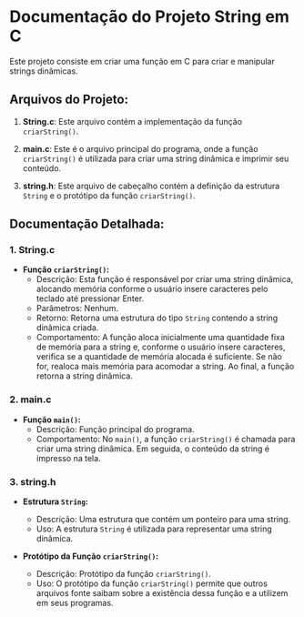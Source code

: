 # Documentação do Projeto String em C

Este projeto consiste em criar uma função em C para criar e manipular strings dinâmicas.

## Arquivos do Projeto:

1. **String.c**: Este arquivo contém a implementação da função `criarString()`.

2. **main.c**: Este é o arquivo principal do programa, onde a função `criarString()` é utilizada para criar uma string dinâmica e imprimir seu conteúdo.

3. **string.h**: Este arquivo de cabeçalho contém a definição da estrutura `String` e o protótipo da função `criarString()`.

## Documentação Detalhada:

### 1. String.c

- **Função `criarString()`:**
  - Descrição: Esta função é responsável por criar uma string dinâmica, alocando memória conforme o usuário insere caracteres pelo teclado até pressionar Enter.
  - Parâmetros: Nenhum.
  - Retorno: Retorna uma estrutura do tipo `String` contendo a string dinâmica criada.
  - Comportamento: A função aloca inicialmente uma quantidade fixa de memória para a string e, conforme o usuário insere caracteres, verifica se a quantidade de memória alocada é suficiente. Se não for, realoca mais memória para acomodar a string. Ao final, a função retorna a string dinâmica.

### 2. main.c

- **Função `main()`:**
  - Descrição: Função principal do programa.
  - Comportamento: No `main()`, a função `criarString()` é chamada para criar uma string dinâmica. Em seguida, o conteúdo da string é impresso na tela.

### 3. string.h

- **Estrutura `String`:**
  - Descrição: Uma estrutura que contém um ponteiro para uma string.
  - Uso: A estrutura `String` é utilizada para representar uma string dinâmica.

- **Protótipo da Função `criarString()`:**
  - Descrição: Protótipo da função `criarString()`.
  - Uso: O protótipo da função `criarString()` permite que outros arquivos fonte saibam sobre a existência dessa função e a utilizem em seus programas.


